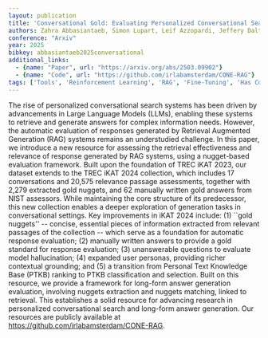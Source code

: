```yaml
---
layout: publication
title: 'Conversational Gold: Evaluating Personalized Conversational Search System Using Gold Nuggets'
authors: Zahra Abbasiantaeb, Simon Lupart, Leif Azzopardi, Jeffery Dalton, Mohammad Aliannejadi
conference: "Arxiv"
year: 2025
bibkey: abbasiantaeb2025conversational
additional_links:
  - {name: "Paper", url: "https://arxiv.org/abs/2503.09902"}
  - {name: "Code", url: "https://github.com/irlabamsterdam/CONE-RAG"}
tags: ['Tools', 'Reinforcement Learning', 'RAG', 'Fine-Tuning', 'Has Code']
---
```

The rise of personalized conversational search systems has been driven by
advancements in Large Language Models (LLMs), enabling these systems to
retrieve and generate answers for complex information needs. However, the
automatic evaluation of responses generated by Retrieval Augmented Generation
(RAG) systems remains an understudied challenge. In this paper, we introduce a
new resource for assessing the retrieval effectiveness and relevance of
response generated by RAG systems, using a nugget-based evaluation framework.
Built upon the foundation of TREC iKAT 2023, our dataset extends to the TREC
iKAT 2024 collection, which includes 17 conversations and 20,575 relevance
passage assessments, together with 2,279 extracted gold nuggets, and 62
manually written gold answers from NIST assessors. While maintaining the core
structure of its predecessor, this new collection enables a deeper exploration
of generation tasks in conversational settings. Key improvements in iKAT 2024
include: (1) ``gold nuggets'' -- concise, essential pieces of information
extracted from relevant passages of the collection -- which serve as a
foundation for automatic response evaluation; (2) manually written answers to
provide a gold standard for response evaluation; (3) unanswerable questions to
evaluate model hallucination; (4) expanded user personas, providing richer
contextual grounding; and (5) a transition from Personal Text Knowledge Base
(PTKB) ranking to PTKB classification and selection. Built on this resource, we
provide a framework for long-form answer generation evaluation, involving
nuggets extraction and nuggets matching, linked to retrieval. This establishes
a solid resource for advancing research in personalized conversational search
and long-form answer generation. Our resources are publicly available at
https://github.com/irlabamsterdam/CONE-RAG.
